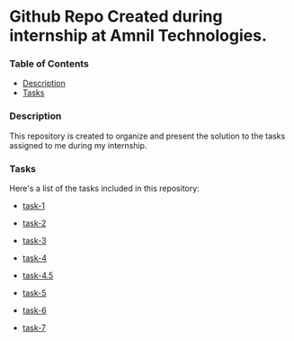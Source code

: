 # Github Repo Created during internship at Amnil Technologies.

### Table of Contents

- [Description](#description)
- [Tasks](#tasks)

### Description

This repository is created to organize and present the solution to the tasks assigned to me during my internship.

### Tasks

Here's a list of the tasks included in this repository:

- [task-1](https://github.com/dshreejal/Internship-Amnil/tree/main/task-1)

- [task-2](https://github.com/dshreejal/Internship-Amnil/tree/main/task-2)

- [task-3](https://github.com/dshreejal/Internship-Amnil/tree/main/task-3)

- [task-4](https://github.com/dshreejal/Internship-Amnil/tree/main/task-4)

- [task-4.5](https://github.com/dshreejal/Internship-Amnil/tree/main/task-4.5)

- [task-5](https://github.com/dshreejal/Internship-Amnil/tree/main/task-5)

- [task-6](https://github.com/dshreejal/Internship-Amnil/tree/main/task-6)

- [task-7](https://github.com/dshreejal/Internship-Amnil/tree/main/task-7)

